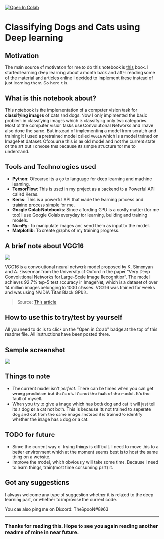 [![Open In Colab](https://colab.research.google.com/assets/colab-badge.svg)](https://colab.research.google.com/github/gpk2000/Kitty-vs-Doggo/blob/master/Final_Notebook.ipynb)

# Classifying Dogs and Cats using Deep learning

## Motivation
The main source of motivation for me to do this notebook is [this](https://www.amazon.com/Deep-Learning-Python-Francois-Chollet/dp/1617294438) book. I started learning deep learning about a month back and after reading some of the material and articles online I decided to implement these instead of just learning them. So here it is.

## What is this notebook about?

This notebook is the implementation of a computer vision task for **classifying images** of cats and dogs. Now I only implmented the basic problem in classifying images which is classifying only two categories. Most of the computer vision tasks use Convolutional Networks and I have also done the same. But instead of implementing a model from scratch and training it I used a pretrained model called `VGG16` which is a model trained on ImageNet dataset. Ofcouurse this is an old model and not the current state of the art but I choose this because its simple structure for me to understand.

## Tools and Technologies used
  - **Python**: Ofcourse its a go to language for deep learning and machine learning.
  - **TensorFlow**: This is used in my project as a backend to a Powerful API called Keras.
  - **Keras**: This is a powerful API that made the learning process and training process simple for me.
  - **Google Colab Notebooks**: Since affording GPU is a costly matter (for me too) I use Google Colab everyday for learning, building and training models.
  - **NumPy**: To manipulate images and send them as input to the model.
  - **Matplotlib**: To create graphs of my training progress.

## A brief note about VGG16
  ![](https://i.imgur.com/QDRXeXy.png)
  
VGG16 is a convolutional neural network model proposed by K. Simonyan and A. Zisserman from the University of Oxford in the paper “Very Deep Convolutional Networks for Large-Scale Image Recognition”. The model achieves 92.7% top-5 test accuracy in ImageNet, which is a dataset of over 14 million images belonging to 1000 classes. VGG16 was trained for weeks and was using NVIDIA Titan Black GPU’s.

> Source: [This article](https://neurohive.io/en/popular-networks/vgg16/)

## How to use this to try/test by yourself
All you need to do is to click on the "Open in Colab" badge at the top of this readme file. All instructions have been posted there.

## Sample screenshot
  ![](https://i.imgur.com/YmmXQrG.png)
 
## Things to note
- The current model isn't _perfect_. There can be times when you can get wrong prediction but that's ok. It's not the fault of the model. It's the fault of myself.
- When you try to give a image which has both dog and cat it will just tell its a dog **or** a cat not both. This is because its not trained to seperate dog and cat from the same image. Instead it is trained to identify whether the image has a dog or a cat.

## TODO for future
- Since the current way of trying things is difficult. I need to move this to a better environment which at the moment seems best is to host the same thing on a website.
- Improve the model, which obviously will take some time. Because I need to learn things, train(most time consuming part) it.

## Got any suggestions
I always welcome any type of suggestion whether it is related to the deep learning part, or whether to improvise the current code.

You can also ping me on Discord: TheSpooN#8963

---

### Thanks for reading this. Hope to see you again reading another readme of mine in near future.

